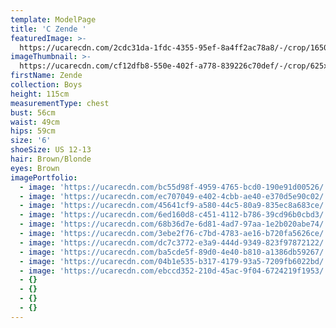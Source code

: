 ```yaml
---
template: ModelPage
title: 'C Zende '
featuredImage: >-
  https://ucarecdn.com/2cdc31da-1fdc-4355-95ef-8a4ff2ac78a8/-/crop/1650x920/0,0/-/preview/
imageThumbnail: >-
  https://ucarecdn.com/cf12dfb8-550e-402f-a778-839226c70def/-/crop/625x931/21,30/-/preview/
firstName: Zende
collection: Boys
height: 115cm
measurementType: chest
bust: 56cm
waist: 49cm
hips: 59cm
size: '6'
shoeSize: US 12-13
hair: Brown/Blonde
eyes: Brown
imagePortfolio:
  - image: 'https://ucarecdn.com/bc55d98f-4959-4765-bcd0-190e91d00526/'
  - image: 'https://ucarecdn.com/ec707049-e402-4cbb-ae40-e370d5e90c02/'
  - image: 'https://ucarecdn.com/45641cf9-a580-44c5-80a9-835ec8a683ce/'
  - image: 'https://ucarecdn.com/6ed160d8-c451-4112-b786-39cd96b0cbd3/'
  - image: 'https://ucarecdn.com/68b36d7e-6d81-4ad7-97aa-1e2b020abe74/'
  - image: 'https://ucarecdn.com/3ebe2f76-c7bd-4783-ae16-b720fa5626ce/'
  - image: 'https://ucarecdn.com/dc7c3772-e3a9-444d-9349-823f97872122/'
  - image: 'https://ucarecdn.com/ba5cde5f-89d0-4e40-b810-a1386db59267/'
  - image: 'https://ucarecdn.com/04b1e535-b317-4179-93a5-7209fb6022bd/'
  - image: 'https://ucarecdn.com/ebccd352-210d-45ac-9f04-6724219f1953/'
  - {}
  - {}
  - {}
  - {}
---
```


